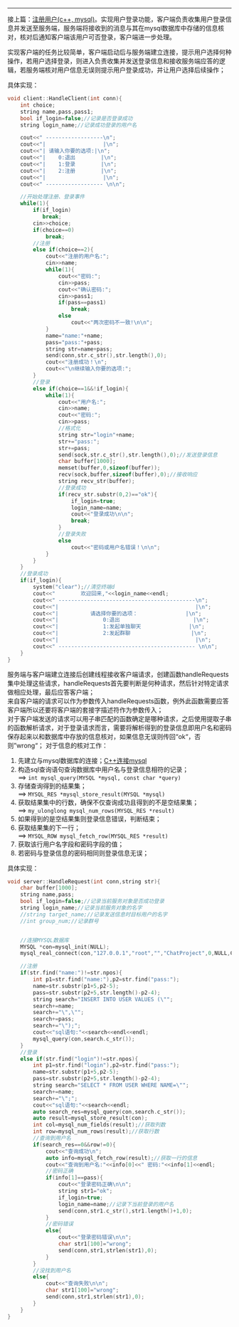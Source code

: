 ---  

接上篇：[注册用户(c++, mysql)](/注册用户(c++,-mysql))。实现用户登录功能，客户端负责收集用户登录信息并发送至服务端，服务端将接收到的消息与其在mysql数据库中存储的信息核对，核对后通知客户端该用户可否登录，客户端进一步处理。

实现客户端的任务比较简单，客户端启动后与服务端建立连接，提示用户选择何种操作，若用户选择登录，则进入负责收集并发送登录信息和接收服务端应答的逻辑，若服务端核对用户信息无误则提示用户登录成功，并让用户选择后续操作；  

具体实现：
```c++
void client::HandleClient(int conn){
    int choice;
    string name,pass,pass1;
    bool if_login=false;//记录是否登录成功
    string login_name;//记录成功登录的用户名

    cout<<" ------------------\n";
    cout<<"|                  |\n";
    cout<<"| 请输入你要的选项:|\n";
    cout<<"|    0:退出        |\n";
    cout<<"|    1:登录        |\n";
    cout<<"|    2:注册        |\n";
    cout<<"|                  |\n";
    cout<<" ------------------ \n\n";

    //开始处理注册、登录事件
    while(1){
        if(if_login)
           break;
        cin>>choice;
        if(choice==0)
            break;
        //注册
        else if(choice==2){
            cout<<"注册的用户名:";
            cin>>name;
            while(1){
                cout<<"密码:";
                cin>>pass;
                cout<<"确认密码:";
                cin>>pass1;
                if(pass==pass1)
                    break;
                else
                    cout<<"两次密码不一致!\n\n";
            }
            name="name:"+name;
            pass="pass:"+pass;
            string str=name+pass;
            send(conn,str.c_str(),str.length(),0);
            cout<<"注册成功！\n";
            cout<<"\n继续输入你要的选项:";
        }
        //登录
        else if(choice==1&&!if_login){
            while(1){
                cout<<"用户名:";
                cin>>name;
                cout<<"密码:";
                cin>>pass;
                //格式化
                string str="login"+name;
                str+="pass:";
                str+=pass;
                send(sock,str.c_str(),str.length(),0);//发送登录信息
                char buffer[1000];
                memset(buffer,0,sizeof(buffer));
                recv(sock,buffer,sizeof(buffer),0);//接收响应
                string recv_str(buffer);
                //登录成功
                if(recv_str.substr(0,2)=="ok"){
                    if_login=true;
                    login_name=name;
                    cout<<"登录成功\n\n";
                    break;
                }
                //登录失败
                else
                    cout<<"密码或用户名错误！\n\n";
            }
        }
    }
    //登录成功
    if(if_login){
        system("clear");//清空终端d
        cout<<"        欢迎回来,"<<login_name<<endl;
        cout<<" -------------------------------------------\n";
        cout<<"|                                           |\n";
        cout<<"|          请选择你要的选项：               |\n";
        cout<<"|              0:退出                       |\n";
        cout<<"|              1:发起单独聊天               |\n";
        cout<<"|              2:发起群聊                   |\n";
        cout<<"|                                           |\n";
        cout<<" ------------------------------------------- \n\n";
    }
}
```

服务端与客户端建立连接后创建线程接收客户端请求，创建函数handleRequests集中处理这些请求，handleRequests首先要判断是何种请求，然后针对特定请求做相应处理，最后应答客户端；  
来自客户端的请求可以作为参数传入handleRequests函数，例外此函数需要应答客户端所以还要将客户端的套接字描述符作为参数传入；  
对于客户端发送的请求可以用子串匹配的函数确定是哪种请求，之后使用提取子串的函数解析请求，对于登录请求而言，需要将解析得到的登录信息即用户名和密码保存起来以和数据库中存放的信息核对，如果信息无误则传回“ok“，否则”wrong“；
对于信息的核对工作：
1. 先建立与mysql数据库的连接；[C++连接mysql](/C++连接mysql)
2. 构造sql查询语句查询数据库中用户名与登录信息相符的记录；   
   ==> `int mysql_query(MYSQL *mysql, const char *query)`
3. 存储查询得到的结果集；  
   ==> `MYSQL_RES *mysql_store_result(MYSQL *mysql)`
4. 获取结果集中的行数，确保不仅查询成功且得到的不是空结果集；  
   ==> `my_ulonglong mysql_num_rows(MYSQL_RES *result)`
5. 如果得到的是空结果集则登录信息错误，判断结束；
6. 获取结果集的下一行；  
   ==> `MYSQL_ROW mysql_fetch_row(MYSQL_RES *result)`
7. 获取该行用户名字段和密码字段的值；
8. 若密码与登录信息的密码相同则登录信息无误；

具体实现：
```c++
void server::HandleRequest(int conn,string str){
    char buffer[1000];
    string name,pass;
    bool if_login=false;//记录当前服务对象是否成功登录
    string login_name;//记录当前服务对象的名字
    //string target_name;//记录发送信息时目标用户的名字
    //int group_num;//记录群号


    //连接MYSQL数据库
    MYSQL *con=mysql_init(NULL);
    mysql_real_connect(con,"127.0.0.1","root","","ChatProject",0,NULL,CLIENT_MULTI_STATEMENTS);

    //注册
    if(str.find("name:")!=str.npos){
        int p1=str.find("name:"),p2=str.find("pass:");
        name=str.substr(p1+5,p2-5);
        pass=str.substr(p2+5,str.length()-p2-4);
        string search="INSERT INTO USER VALUES (\"";
        search+=name;
        search+="\",\"";
        search+=pass;
        search+="\");";
        cout<<"sql语句:"<<search<<endl<<endl;
        mysql_query(con,search.c_str());
    }
    //登录
    else if(str.find("login")!=str.npos){
        int p1=str.find("login"),p2=str.find("pass:");
        name=str.substr(p1+5,p2-5);
        pass=str.substr(p2+5,str.length()-p2-4);
        string search="SELECT * FROM USER WHERE NAME=\"";
        search+=name;
        search+="\";";
        cout<<"sql语句:"<<search<<endl;
        auto search_res=mysql_query(con,search.c_str());
        auto result=mysql_store_result(con);
        int col=mysql_num_fields(result);//获取列数
        int row=mysql_num_rows(result);//获取行数
        //查询到用户名
        if(search_res==0&&row!=0){
            cout<<"查询成功\n";
            auto info=mysql_fetch_row(result);//获取一行的信息
            cout<<"查询到用户名:"<<info[0]<<" 密码:"<<info[1]<<endl;
            //密码正确
            if(info[1]==pass){
                cout<<"登录密码正确\n\n";
                string str1="ok";
                if_login=true;
                login_name=name;//记录下当前登录的用户名
                send(conn,str1.c_str(),str1.length()+1,0);
            }
            //密码错误
            else{
                cout<<"登录密码错误\n\n";
                char str1[100]="wrong";
                send(conn,str1,strlen(str1),0);
            }
        }
        //没找到用户名
        else{
            cout<<"查询失败\n\n";
            char str1[100]="wrong";
            send(conn,str1,strlen(str1),0);
        }
    }
}
```












